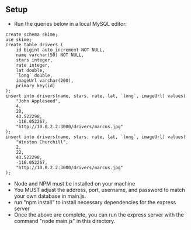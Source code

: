 ## Setup
* Run the queries below in a local MySQL editor: 
```
create schema skime;
use skime;
create table drivers (
	id bigint auto_increment NOT NULL,
    name varchar(50) NOT NULL,
    stars integer,
    rate integer,
    lat double,
    `long` double,
    imageUrl varchar(200),
    primary key(id)
);
insert into drivers(name, stars, rate, lat, `long`, imageUrl) values(
	"John Appleseed",
    4,
    20,
    43.522298,
    -116.052267,
    "http://10.0.2.2:3000/drivers/marcus.jpg"
);
insert into drivers(name, stars, rate, lat, `long`, imageUrl) values(
	"Winston Churchill",
    2,
    22,
    43.522298,
    -116.052267,
    "http://10.0.2.2:3000/drivers/marcus.jpg"
);
```
* Node and NPM must be installed on your machine
* You MUST adjust the address, port, username, and password to match your own database in main.js.
* run "npm install" to install necessary dependencies for the express server
* Once the above are complete, you can run the express server with the command "node main.js" in this directory. 
